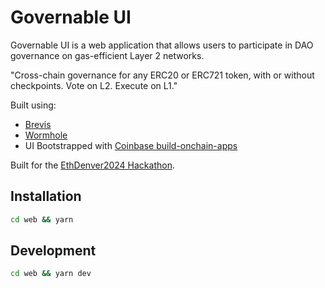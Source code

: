 # Governable UI

Governable UI is a web application that allows users to participate in DAO governance on gas-efficient Layer 2 networks.

"Cross-chain governance for any ERC20 or ERC721 token, with or without checkpoints.
Vote on L2. Execute on L1."

Built using:

-   [Brevis](https://brevis.network/)
-   [Wormhole](https://wormhole.com/)
-   UI Bootstrapped with [Coinbase build-onchain-apps](https://github.com/coinbase/build-onchain-apps)

Built for the [EthDenver2024 Hackathon](https://devfolio.co/projects/governable-452a).

## Installation

```bash
cd web && yarn
```

## Development

```bash
cd web && yarn dev
```

